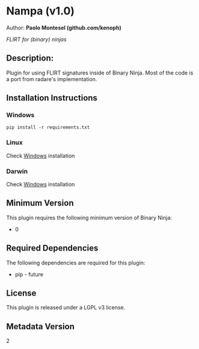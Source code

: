 # Nampa (v1.0)
Author: **Paolo Montesel (github.com/kenoph)**

_FLIRT for (binary) ninjas_

## Description:

Plugin for using FLIRT signatures inside of Binary Ninja. Most of the code is a port from radare's implementation.


## Installation Instructions

### Windows

```
pip install -r requirements.txt
```

### Linux

Check [Windows](#windows) installation

### Darwin

Check [Windows](#windows) installation

## Minimum Version

This plugin requires the following minimum version of Binary Ninja:

* 0



## Required Dependencies

The following dependencies are required for this plugin:

 * pip - future


## License

This plugin is released under a LGPL v3 license.
## Metadata Version

2
